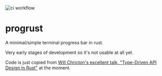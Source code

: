 ![ci workflow](https://github.com/chriswmann/progrust-bar/actions/workflows/ci.yml/badge.svg)

# progrust

A minimal/simple terminal progress bar in rust.

Very early stages of development so it's not usable at all yet.

Code is just copied from 
[Will Chricton's excellent talk, "Type-Driven API Design in Rust"](https://www.youtube.com/watch?v=bnnacleqg6k)
at the moment.


